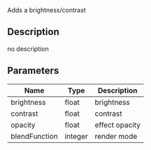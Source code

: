 Adds a brightness/contrast



## Description
no description
## Parameters

<table>
<thead>
	<tr>
		<th>Name</th>
		<th>Type</th>
		<th>Description</th>
	</tr>
</thead>
<tr>
	<td>brightness</td>
	<td><div class='bg-yellow-800 px-2 py-px text-white rounded-sm'>float</div></td>
	<td>brightness</td>
</tr>
<tr>
	<td>contrast</td>
	<td><div class='bg-yellow-800 px-2 py-px text-white rounded-sm'>float</div></td>
	<td>contrast</td>
</tr>
<tr>
	<td>opacity</td>
	<td><div class='bg-yellow-800 px-2 py-px text-white rounded-sm'>float</div></td>
	<td>effect opacity</td>
</tr>
<tr>
	<td>blendFunction</td>
	<td><div class='bg-orange-800 px-2 py-px text-white rounded-sm'>integer</div></td>
	<td>render mode</td>
</tr>
</table>
